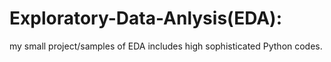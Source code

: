 # Exploratory-Data-Anlysis(EDA):
my small project/samples of EDA includes high sophisticated Python codes.

